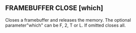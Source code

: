 ## FRAMEBUFFER CLOSE [which]

Closes a framebuffer and releases the memory. The optional parameter"which" can be F, 2, T or L. If omitted closes all.